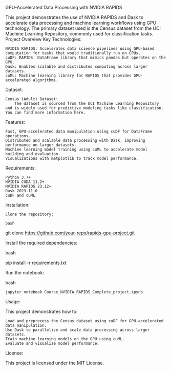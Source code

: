 GPU-Accelerated Data Processing with NVIDIA RAPIDS

This project demonstrates the use of NVIDIA RAPIDS and Dask to accelerate data processing and machine learning workflows using GPU technology. The primary dataset used is the Census dataset from the UCI Machine Learning Repository, commonly used for classification tasks.
Project Overview
Key Technologies:

    NVIDIA RAPIDS: Accelerates data science pipelines using GPU-based computation for tasks that would traditionally run on CPUs.
    cuDF: RAPIDS' DataFrame library that mimics pandas but operates on the GPU.
    Dask: Enables scalable and distributed computing across larger datasets.
    cuML: Machine learning library for RAPIDS that provides GPU-accelerated algorithms.

Dataset:

    Census (Adult) Dataset:
        The dataset is sourced from the UCI Machine Learning Repository and is widely used for predictive modeling tasks like classification. You can find more information here.

Features:

    Fast, GPU-accelerated data manipulation using cuDF for DataFrame operations.
    Distributed and scalable data processing with Dask, improving performance on larger datasets.
    Machine learning model training using cuML to accelerate model building and evaluation.
    Visualizations with matplotlib to track model performance.

Requirements:

    Python 3.7+
    NVIDIA CUDA 11.2+
    NVIDIA RAPIDS 23.12+
    Dask 2023.11.0
    cuDF and cuML

Installation:

    Clone the repository:

    bash

git clone https://github.com/your-repo/rapids-gpu-project.git

Install the required dependencies:

bash

pip install -r requirements.txt

Run the notebook:

bash

    jupyter notebook Course_NVIDIA_RAPIDS_Complete_project.ipynb

Usage:

This project demonstrates how to:

    Load and preprocess the Census dataset using cuDF for GPU-accelerated data manipulation.
    Use Dask to parallelize and scale data processing across larger datasets.
    Train machine learning models on the GPU using cuML.
    Evaluate and visualize model performance.

License:

This project is licensed under the MIT License.
